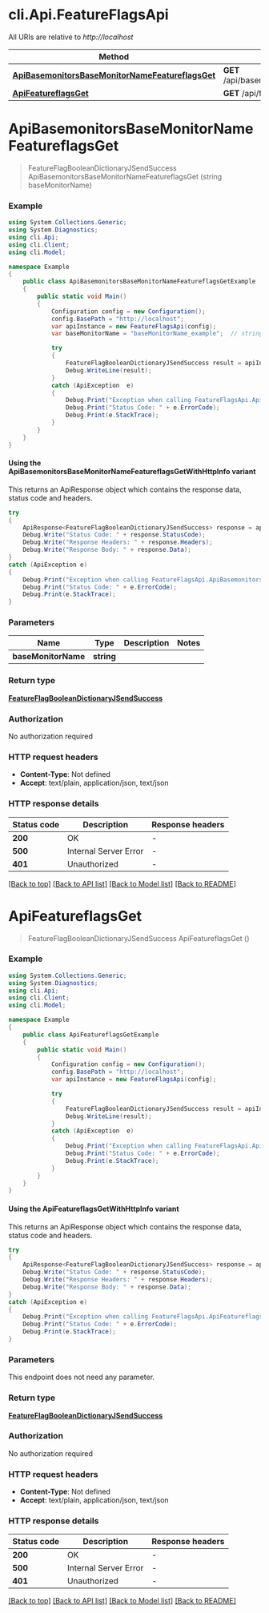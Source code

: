 # cli.Api.FeatureFlagsApi

All URIs are relative to *http://localhost*

| Method | HTTP request | Description |
|--------|--------------|-------------|
| [**ApiBasemonitorsBaseMonitorNameFeatureflagsGet**](FeatureFlagsApi.md#apibasemonitorsbasemonitornamefeatureflagsget) | **GET** /api/basemonitors/{baseMonitorName}/featureflags |  |
| [**ApiFeatureflagsGet**](FeatureFlagsApi.md#apifeatureflagsget) | **GET** /api/featureflags |  |

<a id="apibasemonitorsbasemonitornamefeatureflagsget"></a>
# **ApiBasemonitorsBaseMonitorNameFeatureflagsGet**
> FeatureFlagBooleanDictionaryJSendSuccess ApiBasemonitorsBaseMonitorNameFeatureflagsGet (string baseMonitorName)



### Example
```csharp
using System.Collections.Generic;
using System.Diagnostics;
using cli.Api;
using cli.Client;
using cli.Model;

namespace Example
{
    public class ApiBasemonitorsBaseMonitorNameFeatureflagsGetExample
    {
        public static void Main()
        {
            Configuration config = new Configuration();
            config.BasePath = "http://localhost";
            var apiInstance = new FeatureFlagsApi(config);
            var baseMonitorName = "baseMonitorName_example";  // string | 

            try
            {
                FeatureFlagBooleanDictionaryJSendSuccess result = apiInstance.ApiBasemonitorsBaseMonitorNameFeatureflagsGet(baseMonitorName);
                Debug.WriteLine(result);
            }
            catch (ApiException  e)
            {
                Debug.Print("Exception when calling FeatureFlagsApi.ApiBasemonitorsBaseMonitorNameFeatureflagsGet: " + e.Message);
                Debug.Print("Status Code: " + e.ErrorCode);
                Debug.Print(e.StackTrace);
            }
        }
    }
}
```

#### Using the ApiBasemonitorsBaseMonitorNameFeatureflagsGetWithHttpInfo variant
This returns an ApiResponse object which contains the response data, status code and headers.

```csharp
try
{
    ApiResponse<FeatureFlagBooleanDictionaryJSendSuccess> response = apiInstance.ApiBasemonitorsBaseMonitorNameFeatureflagsGetWithHttpInfo(baseMonitorName);
    Debug.Write("Status Code: " + response.StatusCode);
    Debug.Write("Response Headers: " + response.Headers);
    Debug.Write("Response Body: " + response.Data);
}
catch (ApiException e)
{
    Debug.Print("Exception when calling FeatureFlagsApi.ApiBasemonitorsBaseMonitorNameFeatureflagsGetWithHttpInfo: " + e.Message);
    Debug.Print("Status Code: " + e.ErrorCode);
    Debug.Print(e.StackTrace);
}
```

### Parameters

| Name | Type | Description | Notes |
|------|------|-------------|-------|
| **baseMonitorName** | **string** |  |  |

### Return type

[**FeatureFlagBooleanDictionaryJSendSuccess**](FeatureFlagBooleanDictionaryJSendSuccess.md)

### Authorization

No authorization required

### HTTP request headers

 - **Content-Type**: Not defined
 - **Accept**: text/plain, application/json, text/json


### HTTP response details
| Status code | Description | Response headers |
|-------------|-------------|------------------|
| **200** | OK |  -  |
| **500** | Internal Server Error |  -  |
| **401** | Unauthorized |  -  |

[[Back to top]](#) [[Back to API list]](../README.md#documentation-for-api-endpoints) [[Back to Model list]](../README.md#documentation-for-models) [[Back to README]](../README.md)

<a id="apifeatureflagsget"></a>
# **ApiFeatureflagsGet**
> FeatureFlagBooleanDictionaryJSendSuccess ApiFeatureflagsGet ()



### Example
```csharp
using System.Collections.Generic;
using System.Diagnostics;
using cli.Api;
using cli.Client;
using cli.Model;

namespace Example
{
    public class ApiFeatureflagsGetExample
    {
        public static void Main()
        {
            Configuration config = new Configuration();
            config.BasePath = "http://localhost";
            var apiInstance = new FeatureFlagsApi(config);

            try
            {
                FeatureFlagBooleanDictionaryJSendSuccess result = apiInstance.ApiFeatureflagsGet();
                Debug.WriteLine(result);
            }
            catch (ApiException  e)
            {
                Debug.Print("Exception when calling FeatureFlagsApi.ApiFeatureflagsGet: " + e.Message);
                Debug.Print("Status Code: " + e.ErrorCode);
                Debug.Print(e.StackTrace);
            }
        }
    }
}
```

#### Using the ApiFeatureflagsGetWithHttpInfo variant
This returns an ApiResponse object which contains the response data, status code and headers.

```csharp
try
{
    ApiResponse<FeatureFlagBooleanDictionaryJSendSuccess> response = apiInstance.ApiFeatureflagsGetWithHttpInfo();
    Debug.Write("Status Code: " + response.StatusCode);
    Debug.Write("Response Headers: " + response.Headers);
    Debug.Write("Response Body: " + response.Data);
}
catch (ApiException e)
{
    Debug.Print("Exception when calling FeatureFlagsApi.ApiFeatureflagsGetWithHttpInfo: " + e.Message);
    Debug.Print("Status Code: " + e.ErrorCode);
    Debug.Print(e.StackTrace);
}
```

### Parameters
This endpoint does not need any parameter.
### Return type

[**FeatureFlagBooleanDictionaryJSendSuccess**](FeatureFlagBooleanDictionaryJSendSuccess.md)

### Authorization

No authorization required

### HTTP request headers

 - **Content-Type**: Not defined
 - **Accept**: text/plain, application/json, text/json


### HTTP response details
| Status code | Description | Response headers |
|-------------|-------------|------------------|
| **200** | OK |  -  |
| **500** | Internal Server Error |  -  |
| **401** | Unauthorized |  -  |

[[Back to top]](#) [[Back to API list]](../README.md#documentation-for-api-endpoints) [[Back to Model list]](../README.md#documentation-for-models) [[Back to README]](../README.md)

